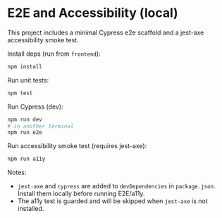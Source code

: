 # E2E and Accessibility (local)

This project includes a minimal Cypress e2e scaffold and a jest-axe accessibility smoke test.

Install deps (run from `frontend`):

```powershell
npm install
```

Run unit tests:

```powershell
npm test
```

Run Cypress (dev):

```powershell
npm run dev
# in another terminal
npm run e2e
```

Run accessibility smoke test (requires jest-axe):

```powershell
npm run a11y
```

Notes:
- `jest-axe` and `cypress` are added to `devDependencies` in `package.json`. Install them locally before running E2E/a11y.
- The a11y test is guarded and will be skipped when `jest-axe` is not installed.
